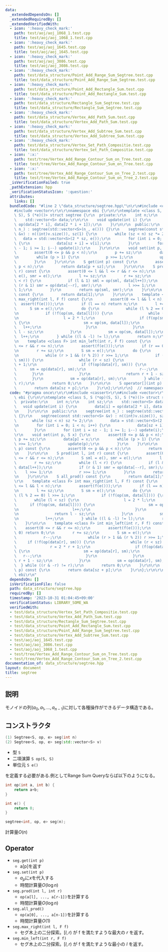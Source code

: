 ```yaml
---
data:
  _extendedDependsOn: []
  _extendedRequiredBy: []
  _extendedVerifiedWith:
  - icon: ':heavy_check_mark:'
    path: test/aoj/aoj_1068_1.test.cpp
    title: test/aoj/aoj_1068_1.test.cpp
  - icon: ':heavy_check_mark:'
    path: test/aoj/aoj_1645.test.cpp
    title: test/aoj/aoj_1645.test.cpp
  - icon: ':heavy_check_mark:'
    path: test/aoj/aoj_3086.test.cpp
    title: test/aoj/aoj_3086.test.cpp
  - icon: ':heavy_check_mark:'
    path: test/data_structure/Point_Add_Range_Sum_Segtree.test.cpp
    title: test/data_structure/Point_Add_Range_Sum_Segtree.test.cpp
  - icon: ':heavy_check_mark:'
    path: test/data_structure/Point_Add_Rectangle_Sum.test.cpp
    title: test/data_structure/Point_Add_Rectangle_Sum.test.cpp
  - icon: ':heavy_check_mark:'
    path: test/data_structure/Rectangle_Sum_Segtree.test.cpp
    title: test/data_structure/Rectangle_Sum_Segtree.test.cpp
  - icon: ':heavy_check_mark:'
    path: test/data_structure/Vertex_Add_Path_Sum.test.cpp
    title: test/data_structure/Vertex_Add_Path_Sum.test.cpp
  - icon: ':heavy_check_mark:'
    path: test/data_structure/Vertex_Add_Subtree_Sum.test.cpp
    title: test/data_structure/Vertex_Add_Subtree_Sum.test.cpp
  - icon: ':heavy_check_mark:'
    path: test/data_structure/Vertex_Set_Path_Compositie.test.cpp
    title: test/data_structure/Vertex_Set_Path_Compositie.test.cpp
  - icon: ':x:'
    path: test/tree/Vertex_Add_Range_Contour_Sum_on_Tree.test.cpp
    title: test/tree/Vertex_Add_Range_Contour_Sum_on_Tree.test.cpp
  - icon: ':x:'
    path: test/tree/Vertex_Add_Range_Contour_Sum_on_Tree_2.test.cpp
    title: test/tree/Vertex_Add_Range_Contour_Sum_on_Tree_2.test.cpp
  _isVerificationFailed: true
  _pathExtension: hpp
  _verificationStatusIcon: ':question:'
  attributes:
    links: []
  bundledCode: "#line 2 \"data_structure/segtree.hpp\"\n\r\n#include <cassert>\r\n\
    #include <vector>\r\n\r\nnamespace ebi {\r\n\r\ntemplate <class S, S (*op)(S,\
    \ S), S (*e)()> struct segtree {\r\n  private:\r\n    int n;\r\n    int sz;\r\n\
    \    std::vector<S> data;\r\n\r\n    void update(int i) {\r\n        data[i] =\
    \ op(data[2 * i], data[2 * i + 1]);\r\n    }\r\n\r\n  public:\r\n    segtree(int\
    \ n_) : segtree(std::vector<S>(n_, e())) {}\r\n    segtree(const std::vector<S>\
    \ &v) : n((int)v.size()), sz(1) {\r\n        while (sz < n) sz *= 2;\r\n     \
    \   data = std::vector<S>(2 * sz, e());\r\n        for (int i = 0; i < n; i++)\
    \ {\r\n            data[sz + i] = v[i];\r\n        }\r\n        for (int i = sz\
    \ - 1; i >= 1; i--) update(i);\r\n    }\r\n\r\n    void set(int p, S x) {\r\n\
    \        assert(0 <= p && p < n);\r\n        p += sz;\r\n        data[p] = x;\r\
    \n        while (p > 1) {\r\n            p >>= 1;\r\n            update(p);\r\n\
    \        }\r\n    }\r\n\r\n    S get(int p) const {\r\n        assert(0 <= p &&\
    \ p < n);\r\n        return data[p + sz];\r\n    }\r\n\r\n    S prod(int l, int\
    \ r) const {\r\n        assert(0 <= l && l <= r && r <= n);\r\n        S sml =\
    \ e(), smr = e();\r\n        l += sz;\r\n        r += sz;\r\n        while (l\
    \ < r) {\r\n            if (l & 1) sml = op(sml, data[l++]);\r\n            if\
    \ (r & 1) smr = op(data[--r], smr);\r\n            l >>= 1;\r\n            r >>=\
    \ 1;\r\n        }\r\n        return op(sml, smr);\r\n    }\r\n\r\n    S all_prod()\
    \ const {\r\n        return data[1];\r\n    }\r\n\r\n    template <class F> int\
    \ max_right(int l, F f) const {\r\n        assert(0 <= l && l < n);\r\n      \
    \  assert(f(e()));\r\n        if (l == n) return n;\r\n        l += sz;\r\n  \
    \      S sm = e();\r\n        do {\r\n            while (l % 2 == 0) l >>= 1;\r\
    \n            if (!f(op(sm, data[l]))) {\r\n                while (l < sz) {\r\
    \n                    l = 2 * l;\r\n                    if (f(op(sm, data[l])))\
    \ {\r\n                        sm = op(sm, data[l]);\r\n                     \
    \   l++;\r\n                    }\r\n                }\r\n                return\
    \ l - sz;\r\n            }\r\n            sm = op(sm, data[l]);\r\n          \
    \  l++;\r\n        } while ((l & -l) != l);\r\n        return n;\r\n    }\r\n\r\
    \n    template <class F> int min_left(int r, F f) const {\r\n        assert(0\
    \ <= r && r <= n);\r\n        assert(f(e()));\r\n        if (r == 0) return 0;\r\
    \n        r += sz;\r\n        S sm = e();\r\n        do {\r\n            r--;\r\
    \n            while (r > 1 && (r % 2)) r >>= 1;\r\n            if (!f(op(data[r],\
    \ sm))) {\r\n                while (r < sz) {\r\n                    r = 2 * r\
    \ + 1;\r\n                    if (f(op(data[r], sm))) {\r\n                  \
    \      sm = op(data[r], sm);\r\n                        r--;\r\n             \
    \       }\r\n                }\r\n                return r + 1 - sz;\r\n     \
    \       }\r\n            sm = op(data[r], sm);\r\n        } while ((r & -r) !=\
    \ r);\r\n        return 0;\r\n    }\r\n\r\n    S operator[](int p) const {\r\n\
    \        return data[sz + p];\r\n    }\r\n};\r\n\r\n}  // namespace ebi\r\n"
  code: "#pragma once\r\n\r\n#include <cassert>\r\n#include <vector>\r\n\r\nnamespace\
    \ ebi {\r\n\r\ntemplate <class S, S (*op)(S, S), S (*e)()> struct segtree {\r\n\
    \  private:\r\n    int n;\r\n    int sz;\r\n    std::vector<S> data;\r\n\r\n \
    \   void update(int i) {\r\n        data[i] = op(data[2 * i], data[2 * i + 1]);\r\
    \n    }\r\n\r\n  public:\r\n    segtree(int n_) : segtree(std::vector<S>(n_, e()))\
    \ {}\r\n    segtree(const std::vector<S> &v) : n((int)v.size()), sz(1) {\r\n \
    \       while (sz < n) sz *= 2;\r\n        data = std::vector<S>(2 * sz, e());\r\
    \n        for (int i = 0; i < n; i++) {\r\n            data[sz + i] = v[i];\r\n\
    \        }\r\n        for (int i = sz - 1; i >= 1; i--) update(i);\r\n    }\r\n\
    \r\n    void set(int p, S x) {\r\n        assert(0 <= p && p < n);\r\n       \
    \ p += sz;\r\n        data[p] = x;\r\n        while (p > 1) {\r\n            p\
    \ >>= 1;\r\n            update(p);\r\n        }\r\n    }\r\n\r\n    S get(int\
    \ p) const {\r\n        assert(0 <= p && p < n);\r\n        return data[p + sz];\r\
    \n    }\r\n\r\n    S prod(int l, int r) const {\r\n        assert(0 <= l && l\
    \ <= r && r <= n);\r\n        S sml = e(), smr = e();\r\n        l += sz;\r\n\
    \        r += sz;\r\n        while (l < r) {\r\n            if (l & 1) sml = op(sml,\
    \ data[l++]);\r\n            if (r & 1) smr = op(data[--r], smr);\r\n        \
    \    l >>= 1;\r\n            r >>= 1;\r\n        }\r\n        return op(sml, smr);\r\
    \n    }\r\n\r\n    S all_prod() const {\r\n        return data[1];\r\n    }\r\n\
    \r\n    template <class F> int max_right(int l, F f) const {\r\n        assert(0\
    \ <= l && l < n);\r\n        assert(f(e()));\r\n        if (l == n) return n;\r\
    \n        l += sz;\r\n        S sm = e();\r\n        do {\r\n            while\
    \ (l % 2 == 0) l >>= 1;\r\n            if (!f(op(sm, data[l]))) {\r\n        \
    \        while (l < sz) {\r\n                    l = 2 * l;\r\n              \
    \      if (f(op(sm, data[l]))) {\r\n                        sm = op(sm, data[l]);\r\
    \n                        l++;\r\n                    }\r\n                }\r\
    \n                return l - sz;\r\n            }\r\n            sm = op(sm, data[l]);\r\
    \n            l++;\r\n        } while ((l & -l) != l);\r\n        return n;\r\n\
    \    }\r\n\r\n    template <class F> int min_left(int r, F f) const {\r\n    \
    \    assert(0 <= r && r <= n);\r\n        assert(f(e()));\r\n        if (r ==\
    \ 0) return 0;\r\n        r += sz;\r\n        S sm = e();\r\n        do {\r\n\
    \            r--;\r\n            while (r > 1 && (r % 2)) r >>= 1;\r\n       \
    \     if (!f(op(data[r], sm))) {\r\n                while (r < sz) {\r\n     \
    \               r = 2 * r + 1;\r\n                    if (f(op(data[r], sm)))\
    \ {\r\n                        sm = op(data[r], sm);\r\n                     \
    \   r--;\r\n                    }\r\n                }\r\n                return\
    \ r + 1 - sz;\r\n            }\r\n            sm = op(data[r], sm);\r\n      \
    \  } while ((r & -r) != r);\r\n        return 0;\r\n    }\r\n\r\n    S operator[](int\
    \ p) const {\r\n        return data[sz + p];\r\n    }\r\n};\r\n\r\n}  // namespace\
    \ ebi\r\n"
  dependsOn: []
  isVerificationFile: false
  path: data_structure/segtree.hpp
  requiredBy: []
  timestamp: '2023-10-31 01:04:45+09:00'
  verificationStatus: LIBRARY_SOME_WA
  verifiedWith:
  - test/data_structure/Vertex_Set_Path_Compositie.test.cpp
  - test/data_structure/Vertex_Add_Path_Sum.test.cpp
  - test/data_structure/Rectangle_Sum_Segtree.test.cpp
  - test/data_structure/Point_Add_Rectangle_Sum.test.cpp
  - test/data_structure/Point_Add_Range_Sum_Segtree.test.cpp
  - test/data_structure/Vertex_Add_Subtree_Sum.test.cpp
  - test/aoj/aoj_1645.test.cpp
  - test/aoj/aoj_3086.test.cpp
  - test/aoj/aoj_1068_1.test.cpp
  - test/tree/Vertex_Add_Range_Contour_Sum_on_Tree.test.cpp
  - test/tree/Vertex_Add_Range_Contour_Sum_on_Tree_2.test.cpp
documentation_of: data_structure/segtree.hpp
layout: document
title: segtree
---
```


## 説明

モノイドの列$(a_0,a_1,\dots,a_{n-1})$に対して各種操作ができるデータ構造である。

## コンストラクタ

```cpp
(1) Segtree<S, op, e> seg(int n)
(2) Segtree<S, op, e> seg(std::vector<S> v)
```
-   型 ```S```
-   二項演算 ```S op(S, S)```
-   単位元 ```S e()```

を定義する必要がある.例としてRange Sum Queryならば以下のようになる。

```cpp
int op(int a, int b) { 
    return a+b; 
}

int e() { 
    return 0; 
}

segtree<int, op, e> seg(n);
```

計算量$O(n)$

## Operator
-   ```seg.get(int p)```
    -   a[p]を返す
-   ```seg.set(int p)```
    -   $a_p$に$x$を代入する
    -   時間計算量$O(\log n)$
-   ```seg.prod(int l, int r)```
    -   ```op(a[l], ..., a[r-1])```を計算する
    -   時間計算量$O(\log n)$
-   ```seg.all_prod()```
    -   ```op(a[0], ..., a[n-1])```を計算する
    -   時間計算量$O(1)$
-   ```seg.max_right(int l, F f)```
    -   セグ木上の二分探索。$[l, r)$ が f を満たすような最大の $r$ を返す。
-   ```seg.min_left(int r, F f)```
    - セグ木上の二分探索。$[l, r)$ が f を満たすような最小の $l$ を返す。